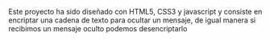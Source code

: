 Este proyecto ha sido diseñado con HTML5, CSS3 y javascript y consiste en encriptar una cadena de texto para ocultar un mensaje, de igual manera si recibimos un mensaje oculto podemos desencriptarlo
